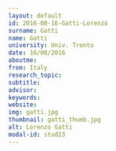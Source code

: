 ```yaml
---
layout: default 
id: 2016-08-16-Gatti-Lorenzo
surname: Gatti
name: Gatti
university: Univ. Trento
date: 16/08/2016
aboutme: 
from: Italy
research_topic: 
subtitle: 
advisor: 
keywords: 
website: 
img: gatti.jpg
thumbnail: gatti_thumb.jpg
alt: Lorenzo Gatti
modal-id: stud23
---
```

